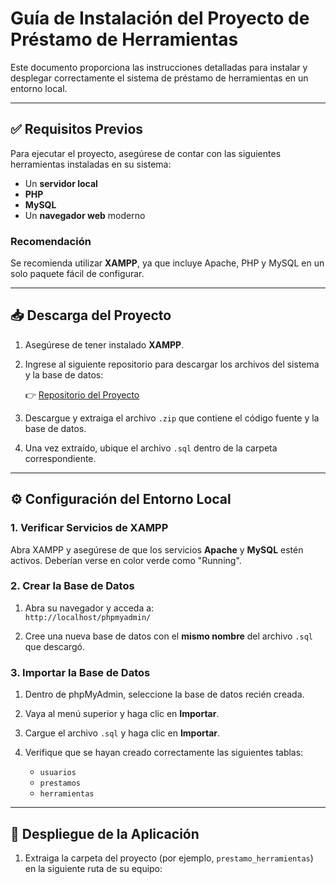 # Guía de Instalación del Proyecto de Préstamo de Herramientas

Este documento proporciona las instrucciones detalladas para instalar y desplegar correctamente el sistema de préstamo de herramientas en un entorno local.

---

## ✅ Requisitos Previos

Para ejecutar el proyecto, asegúrese de contar con las siguientes herramientas instaladas en su sistema:

- Un **servidor local**
- **PHP**
- **MySQL**
- Un **navegador web** moderno

### Recomendación

Se recomienda utilizar **XAMPP**, ya que incluye Apache, PHP y MySQL en un solo paquete fácil de configurar.

---

## 📥 Descarga del Proyecto

1. Asegúrese de tener instalado **XAMPP**.
2. Ingrese al siguiente repositorio para descargar los archivos del sistema y la base de datos:

   👉 [Repositorio del Proyecto](https://github.com/Julian2044/Entrega_Prueba_Fase_III)

3. Descargue y extraiga el archivo `.zip` que contiene el código fuente y la base de datos.
4. Una vez extraído, ubique el archivo `.sql` dentro de la carpeta correspondiente.

---

## ⚙️ Configuración del Entorno Local

### 1. Verificar Servicios de XAMPP

Abra XAMPP y asegúrese de que los servicios **Apache** y **MySQL** estén activos. Deberían verse en color verde como "Running".

### 2. Crear la Base de Datos

1. Abra su navegador y acceda a:  
   `http://localhost/phpmyadmin/`

2. Cree una nueva base de datos con el **mismo nombre** del archivo `.sql` que descargó.

### 3. Importar la Base de Datos

1. Dentro de phpMyAdmin, seleccione la base de datos recién creada.
2. Vaya al menú superior y haga clic en **Importar**.
3. Cargue el archivo `.sql` y haga clic en **Importar**.
4. Verifique que se hayan creado correctamente las siguientes tablas:

   - `usuarios`
   - `prestamos`
   - `herramientas`

---

## 🚀 Despliegue de la Aplicación

1. Extraiga la carpeta del proyecto (por ejemplo, `prestamo_herramientas`) en la siguiente ruta de su equipo:
